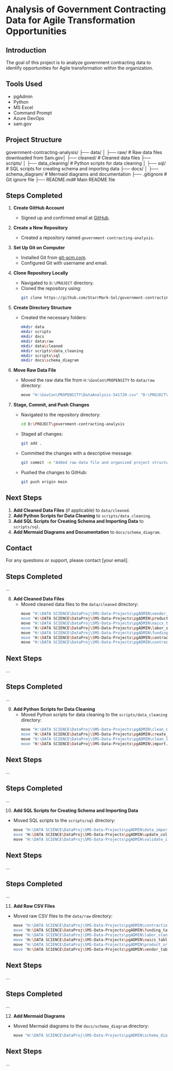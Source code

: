# Analysis of Government Contracting Data for Agile Transformation Opportunities

## Introduction
The goal of this project is to analyze government contracting data to identify opportunities for Agile transformation within the organization.

## Tools Used
- pgAdmin
- Python
- MS Excel
- Command Prompt
- Azure DevOps
- sam.gov

## Project Structure
government-contracting-analysis/ ├── data/ │ ├── raw/ # Raw data files downloaded from Sam.gov│ ├── cleaned/ # Cleaned data files ├── scripts/ │ ├── data_cleaning/ # Python scripts for data cleaning │ ├── sql/ # SQL scripts for creating schema and importing data ├── docs/ │ ├── schema_diagram/ # Mermaid diagrams and documentation ├── .gitignore # Git ignore file ├── README.md# Main README file


## Steps Completed

1. **Create GitHub Account**
   - Signed up and confirmed email at [GitHub](https://github.com/).

2. **Create a New Repository**
   - Created a repository named `government-contracting-analysis`.

3. **Set Up Git on Computer**
   - Installed Git from [git-scm.com](https://git-scm.com/).
   - Configured Git with username and email.

4. **Clone Repository Locally**
   - Navigated to `D:\PROJECT` directory.
   - Cloned the repository using:
     ```sh
     git clone https://github.com/StarrMark-Sol/government-contracting-analysis.git
     ```

5. **Create Directory Structure**
   - Created the necessary folders:
     ```sh
     mkdir data
     mkdir scripts
     mkdir docs
     mkdir data\raw
     mkdir data\cleaned
     mkdir scripts\data_cleaning
     mkdir scripts\sql
     mkdir docs\schema_diagram
     ```

6. **Move Raw Data File**
   - Moved the raw data file from `H:\GovCon\PROPENSITY` to `data/raw` directory:
     ```sh
     move "H:\GovCon\PROPENSITY\DataAnalysis-541720.csv" "D:\PROJECT\government-contracting-analysis\data\raw\"
     ```

7. **Stage, Commit, and Push Changes**
   - Navigated to the repository directory:
     ```sh
     cd D:\PROJECT\government-contracting-analysis
     ```
   - Staged all changes:
     ```sh
     git add .
     ```
   - Committed the changes with a descriptive message:
     ```sh
     git commit -m "Added raw data file and organized project structure"
     ```
   - Pushed the changes to GitHub:
     ```sh
     git push origin main
     ```

## Next Steps
1. **Add Cleaned Data Files** (if applicable) to `data/cleaned`.
2. **Add Python Scripts for Data Cleaning** to `scripts/data_cleaning`.
3. **Add SQL Scripts for Creating Schema and Importing Data** to `scripts/sql`.
4. **Add Mermaid Diagrams and Documentation** to `docs/schema_diagram`.

## Contact
For any questions or support, please contact [your email].

## Steps Completed

...

8. **Add Cleaned Data Files**
   - Moved cleaned data files to the `data/cleaned` directory:
     ```sh
     move "H:\DATA SCIENCE\DataProj\SMS-Data-Projects\pgADMIN\vendor_table_clean.csv" "D:\PROJECT\government-contracting-analysis\data\cleaned\"
     move "H:\DATA SCIENCE\DataProj\SMS-Data-Projects\pgADMIN\product_srvc_table_clean.csv" "D:\PROJECT\government-contracting-analysis\data\cleaned\"
     move "H:\DATA SCIENCE\DataProj\SMS-Data-Projects\pgADMIN\naics_table_clean.csv" "D:\PROJECT\government-contracting-analysis\data\cleaned\"
     move "H:\DATA SCIENCE\DataProj\SMS-Data-Projects\pgADMIN\labor_standard_table_clean.csv" "D:\PROJECT\government-contracting-analysis\data\cleaned\"
     move "H:\DATA SCIENCE\DataProj\SMS-Data-Projects\pgADMIN\funding_table_clean.csv" "D:\PROJECT\government-contracting-analysis\data\cleaned\"
     move "H:\DATA SCIENCE\DataProj\SMS-Data-Projects\pgADMIN\contracting_table_clean.csv" "D:\PROJECT\government-contracting-analysis\data\cleaned\"
     move "H:\DATA SCIENCE\DataProj\SMS-Data-Projects\pgADMIN\contract_table.csv" "D:\PROJECT\government-contracting-analysis\data\cleaned\"
     ```

## Next Steps

...

## Steps Completed

...

9. **Add Python Scripts for Data Cleaning**
   - Moved Python scripts for data cleaning to the `scripts/data_cleaning` directory:
     ```sh
     move "H:\DATA SCIENCE\DataProj\SMS-Data-Projects\pgADMIN\clean_contracting.py" "D:\PROJECT\government-contracting-analysis\scripts\data_cleaning\"
     move "H:\DATA SCIENCE\DataProj\SMS-Data-Projects\pgADMIN\create_table.py" "D:\PROJECT\government-contracting-analysis\scripts\data_cleaning\"
     move "H:\DATA SCIENCE\DataProj\SMS-Data-Projects\pgADMIN\clean_labor.py" "D:\PROJECT\government-contracting-analysis\scripts\data_cleaning\"
     move "H:\DATA SCIENCE\DataProj\SMS-Data-Projects\pgADMIN\import.py" "D:\PROJECT\government-contracting-analysis\scripts\data_cleaning\"
     ```

## Next Steps

...
## Steps Completed

...

10. **Add SQL Scripts for Creating Schema and Importing Data**
   - Moved SQL scripts to the `scripts/sql` directory:
     ```sh
     move "H:\DATA SCIENCE\DataProj\SMS-Data-Projects\pgADMIN\data_import_contracting.sql" "D:\PROJECT\government-contracting-analysis\scripts\sql\"
     move "H:\DATA SCIENCE\DataProj\SMS-Data-Projects\pgADMIN\update_column_data.sql" "D:\PROJECT\government-contracting-analysis\scripts\sql\"
     move "H:\DATA SCIENCE\DataProj\SMS-Data-Projects\pgADMIN\validate_import.sql" "D:\PROJECT\government-contracting-analysis\scripts\sql\"
     ```

## Next Steps

...
## Steps Completed

...

11. **Add Raw CSV Files**
   - Moved raw CSV files to the `data/raw` directory:
     ```sh
     move "H:\DATA SCIENCE\DataProj\SMS-Data-Projects\pgADMIN\contracting_table.csv" "D:\PROJECT\government-contracting-analysis\data\raw\"
     move "H:\DATA SCIENCE\DataProj\SMS-Data-Projects\pgADMIN\funding_table.csv" "D:\PROJECT\government-contracting-analysis\data\raw\"
     move "H:\DATA SCIENCE\DataProj\SMS-Data-Projects\pgADMIN\labor_standard_table.csv" "D:\PROJECT\government-contracting-analysis\data\raw\"
     move "H:\DATA SCIENCE\DataProj\SMS-Data-Projects\pgADMIN\naics_table.csv" "D:\PROJECT\government-contracting-analysis\data\raw\"
     move "H:\DATA SCIENCE\DataProj\SMS-Data-Projects\pgADMIN\product_srvc_table.csv" "D:\PROJECT\government-contracting-analysis\data\raw\"
     move "H:\DATA SCIENCE\DataProj\SMS-Data-Projects\pgADMIN\vendor_table.csv" "D:\PROJECT\government-contracting-analysis\data\raw\"
     ```

## Next Steps

...

## Steps Completed

...

12. **Add Mermaid Diagrams**
   - Moved Mermaid diagrams to the `docs/schema_diagram` directory:
     ```sh
     move "H:\DATA SCIENCE\DataProj\SMS-Data-Projects\pgADMIN\schema_diagram.md" "D:\PROJECT\government-contracting-analysis\docs\schema_diagram\"
     ```

## Next Steps

...
